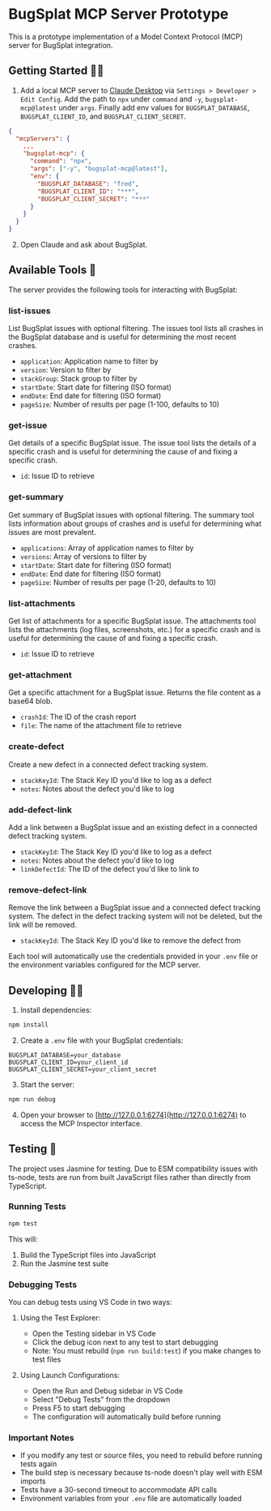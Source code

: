 # BugSplat MCP Server Prototype

This is a prototype implementation of a Model Context Protocol (MCP) server for BugSplat integration.

## Getting Started 👨‍🏫

1. Add a local MCP server to [Claude Desktop](https://claude.ai/download) via `Settings > Developer > Edit Config`. Add the path to `npx` under `command` and `-y`, `bugsplat-mcp@latest` under `args`. Finally add env values for `BUGSPLAT_DATABASE`, `BUGSPLAT_CLIENT_ID`, and `BUGSPLAT_CLIENT_SECRET`.
```json
{
  "mcpServers": {
    ...
    "bugsplat-mcp": {
      "command": "npx",
      "args": ["-y", "bugsplat-mcp@latest"],
      "env": {
        "BUGSPLAT_DATABASE": "fred",
        "BUGSPLAT_CLIENT_ID": "***",
        "BUGSPLAT_CLIENT_SECRET": "***"
      }
    }
  }
}
```

2. Open Claude and ask about BugSplat.

## Available Tools 🧰

The server provides the following tools for interacting with BugSplat:

### list-issues
List BugSplat issues with optional filtering. The issues tool lists all crashes in the BugSplat database and is useful for determining the most recent crashes.
- `application`: Application name to filter by
- `version`: Version to filter by
- `stackGroup`: Stack group to filter by
- `startDate`: Start date for filtering (ISO format)
- `endDate`: End date for filtering (ISO format)
- `pageSize`: Number of results per page (1-100, defaults to 10)

### get-issue
Get details of a specific BugSplat issue. The issue tool lists the details of a specific crash and is useful for determining the cause of and fixing a specific crash.
- `id`: Issue ID to retrieve

### get-summary
Get summary of BugSplat issues with optional filtering. The summary tool lists information about groups of crashes and is useful for determining what issues are most prevalent.
- `applications`: Array of application names to filter by
- `versions`: Array of versions to filter by
- `startDate`: Start date for filtering (ISO format)
- `endDate`: End date for filtering (ISO format)
- `pageSize`: Number of results per page (1-20, defaults to 10)

### list-attachments
Get list of attachments for a specific BugSplat issue. The attachments tool lists the attachments (log files, screenshots, etc.) for a specific crash and is useful for determining the cause of and fixing a specific crash.
- `id`: Issue ID to retrieve

### get-attachment
Get a specific attachment for a BugSplat issue. Returns the file content as a base64 blob.
- `crashId`: The ID of the crash report
- `file`: The name of the attachment file to retrieve

### create-defect
Create a new defect in a connected defect tracking system.
- `stackKeyId`: The Stack Key ID you'd like to log as a defect
- `notes`: Notes about the defect you'd like to log

### add-defect-link
Add a link between a BugSplat issue and an existing defect in a connected defect tracking system.
- `stackKeyId`: The Stack Key ID you'd like to log as a defect
- `notes`: Notes about the defect you'd like to log
- `linkDefectId`: The ID of the defect you'd like to link to

### remove-defect-link
Remove the link between a BugSplat issue and a connected defect tracking system. The defect in the defect tracking system will not be deleted, but the link will be removed.
- `stackKeyId`: The Stack Key ID you'd like to remove the defect from

Each tool will automatically use the credentials provided in your `.env` file or the environment variables configured for the MCP server. 

## Developing 👨‍💻

1. Install dependencies:
```bash
npm install
```

2. Create a `.env` file with your BugSplat credentials:
```
BUGSPLAT_DATABASE=your_database
BUGSPLAT_CLIENT_ID=your_client_id
BUGSPLAT_CLIENT_SECRET=your_client_secret
```

3. Start the server:
```bash
npm run debug
```

4. Open your browser to [http://127.0.0.1:6274](http://127.0.0.1:6274) to access the MCP Inspector interface.

## Testing 🧪

The project uses Jasmine for testing. Due to ESM compatibility issues with ts-node, tests are run from built JavaScript files rather than directly from TypeScript.

### Running Tests

```bash
npm test
```

This will:
1. Build the TypeScript files into JavaScript
2. Run the Jasmine test suite

### Debugging Tests

You can debug tests using VS Code in two ways:

1. Using the Test Explorer:
   - Open the Testing sidebar in VS Code
   - Click the debug icon next to any test to start debugging
   - Note: You must rebuild (`npm run build:test`) if you make changes to test files

2. Using Launch Configurations:
   - Open the Run and Debug sidebar in VS Code
   - Select "Debug Tests" from the dropdown
   - Press F5 to start debugging
   - The configuration will automatically build before running

### Important Notes

- If you modify any test or source files, you need to rebuild before running tests again
- The build step is necessary because ts-node doesn't play well with ESM imports
- Tests have a 30-second timeout to accommodate API calls
- Environment variables from your `.env` file are automatically loaded
